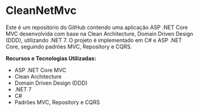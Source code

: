# CleanNetMvc

Este é um repositório do GitHub contendo uma aplicação ASP .NET Core MVC desenvolvida com base na Clean Architecture, Domain Driven Design (DDD), utilizando .NET 7. O projeto é implementado em C# e ASP .NET Core, seguindo padrões MVC, Repository e CQRS.

**Recursos e Tecnologias Utilizadas:**
- ASP .NET Core MVC
- Clean Architecture
- Domain Driven Design (DDD)
- .NET 7
- C#
- Padrões MVC, Repository e CQRS

